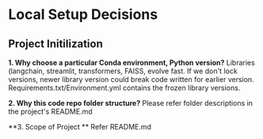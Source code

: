 # Local Setup Decisions

## Project Initilization

**1. Why choose a particular Conda environment, Python version?** Libraries (langchain, streamlit, transformers, FAISS, evolve fast. If we don't lock versions, newer library version could break code written for earlier version. Requirements.txt/Environment.yml contains the frozen library versions.

**2. Why this code repo folder structure?** Please refer folder descriptions in the project's README.md

**3. Scope of Project ** Refer README.md
